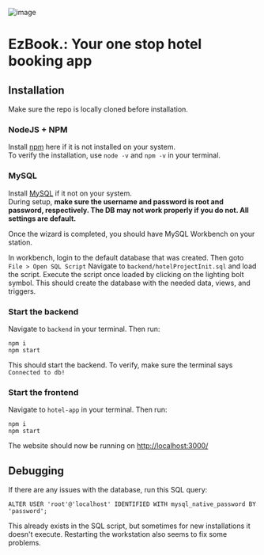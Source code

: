![image](https://user-images.githubusercontent.com/55165113/231558197-7f3fc1b7-2b4e-463f-8ce4-d87a553a9408.png)
# EzBook.: Your one stop hotel booking app

## Installation
Make sure the repo is locally cloned before installation.
### NodeJS + NPM
Install [npm](https://nodejs.org/en/download) here if it is not installed on your system.\
To verify the installation, use `node -v` and `npm -v` in your terminal. 

### MySQL
Install [MySQL](https://dev.mysql.com/downloads/installer/) if it not on your system.\
During setup, **make sure the username and password is root and password, respectively. The DB may not work properly if you do not. All settings are default.**

Once the wizard is completed, you should have MySQL Workbench on your station. 

In workbench, login to the default database that was created. Then goto `File > Open SQL Script` Navigate to `backend/hotelProjectInit.sql` and load the script. Execute the script once loaded by clicking on the lighting bolt symbol. This should create the database with the needed data, views, and triggers. 

### Start the backend
Navigate to `backend` in your terminal. Then run:
```
npm i
npm start
```
This should start the backend. To verify, make sure the terminal says `Connected to db!`

### Start the frontend
Navigate to `hotel-app` in your terminal. Then run:
```
npm i
npm start
```

The website should now be running on [http://localhost:3000/](http://localhost:3000/)

## Debugging

If there are any issues with the database, run this SQL query:
```
ALTER USER 'root'@'localhost' IDENTIFIED WITH mysql_native_password BY 'password';
```
This already exists in the SQL script, but sometimes for new installations it doesn't execute. Restarting the workstation also seems to fix some problems. 


